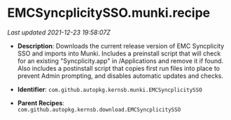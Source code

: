 # EMCSyncplicitySSO.munki.recipe

_Last updated 2021-12-23 19:58:07Z_

- **Description**: Downloads the current release version of EMC Syncplicity SSO and imports into Munki. Includes a preinstall script that will check for an existing "Syncplicity.app" in /Applications and remove it if found. Also includes a postinstall script that copies first run files into place to prevent Admin prompting, and disables automatic updates and checks.

- **Identifier**: `com.github.autopkg.kernsb.munki.EMCSyncplicitySSO`

- **Parent Recipes**: `com.github.autopkg.kernsb.download.EMCSyncplicitySSO`